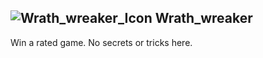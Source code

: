 ## ![Wrath_wreaker_Icon](https://raw.githubusercontent.com/1IlIl/wikidata/main/achievement_icons/Wrath_wreaker.png) Wrath_wreaker





Win a rated game. No secrets or tricks here.

